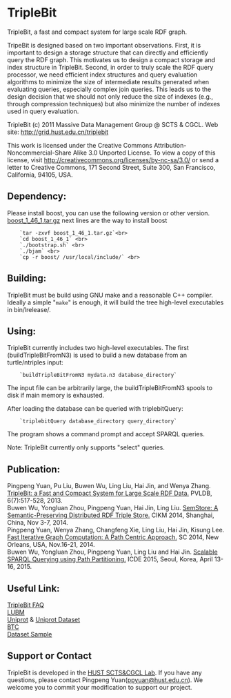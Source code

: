 # TripleBit
TripleBit, a fast and compact system for large scale RDF graph. 

TripeBit is designed based on two important observations. First, it is important to design a storage structure that can directly and efficiently query the RDF graph. This motivates us to design a compact storage and index structure in TripleBit. Second, in order to truly scale the RDF query processor, we need efficient index structures and query evaluation algorithms to minimize the size of intermediate results generated when evaluating queries, especially complex join queries. This leads us to the design decision that we should not only reduce the size of indexes (e.g., through compression techniques) but also minimize the number of indexes used in query evaluation.


TripleBit
(c) 2011 Massive Data Management Group @ SCTS & CGCL. 
	Web site: http://grid.hust.edu.cn/triplebit

This work is licensed under the Creative Commons
Attribution-Noncommercial-Share Alike 3.0 Unported License. To view a copy
of this license, visit http://creativecommons.org/licenses/by-nc-sa/3.0/
or send a letter to Creative Commons, 171 Second Street, Suite 300,
San Francisco, California, 94105, USA.


Dependency:
-----------
Please install boost, you can use the following version or other version. [boost_1_46_1.tar.gz](http://grid.hust.edu.cn/triplebit/boost_1_46_1.tar.gz) next lines are the way to install boost<br>

		`tar -zxvf boost_1_46_1.tar.gz`<br>
		`cd boost_1_46_1` <br>
		`./bootstrap.sh` <br>
		`./bjam` <br>
		`cp -r boost/ /usr/local/include/` <br>

Building:
---------

TripleBit must be build using GNU make and a reasonable C++ compiler. Ideally a simple  "`make`" is enough, it will build the tree high-level executables in bin/lrelease/.


Using:
------

TripleBit currently includes two high-level executables. The first (buildTripleBitFromN3)
is used to build a new database from an turtle/ntriples input: <br>

		`buildTripleBitFromN3 mydata.n3 database_directory`

The input file can be arbitrarily large, the buildTripleBitFromN3 spools to disk if
main memory is exhausted.<br>

After loading the database can be queried with triplebitQuery: <br>

   		`triplebitQuery database_directory query_directory`

The program shows a command prompt and accept SPARQL queries.<br>

Note: TripleBit currently only supports "select" queries.



Publication:
------

Pingpeng Yuan, Pu Liu, Buwen Wu, Ling Liu, Hai Jin, and Wenya Zhang. [TripleBit: a Fast and Compact System for Large Scale RDF Data.](http://grid.hust.edu.cn/triplebit/TripleBit_VLDB2013.pdf) PVLDB, 6(7):517-528, 2013.<br>
Buwen Wu, Yongluan Zhou, Pingpeng Yuan, Hai Jin, Ling Liu. [SemStore: A Semantic-Preserving Distributed RDF Triple Store.](http://grid.hust.edu.cn/triplebit/SemStore_CIKM2014.pdf) CIKM 2014, Shanghai, China, Nov 3-7, 2014.<br>
Pingpeng Yuan, Wenya Zhang, Changfeng Xie, Ling Liu, Hai Jin, Kisung Lee. [Fast Iterative Graph Computation: A Path Centric Approach.](http://grid.hust.edu.cn/triplebit/PathGraph_SC2014.pdf) SC 2014, New Orleans, USA, Nov.16-21, 2014.<br>
Buwen Wu, Yongluan Zhou, Pingpeng Yuan, Ling Liu and Hai Jin. [Scalable SPARQL Querying using Path Partitioning.](http://grid.hust.edu.cn/triplebit/icde2015-Wu.pdf) ICDE 2015, Seoul, Korea, April 13-16, 2015.<br>



Useful Link:
------
[TripleBit FAQ](http://grid.hust.edu.cn/triplebit/faq.html)<br>
[LUBM](http://swat.cse.lehigh.edu/projects/lubm/)<br>
[Uniprot](http://www.uniprot.org/) & [Uniprot Dataset](ftp://ftp.uniprot.org/pub/databases/uniprot/current_release/rdf/)<br>
[BTC](http://km.aifb.kit.edu/projects/btc-2012/)<br>
[Dataset Sample](http://grid.hust.edu.cn/triplebit/examples.tar.gz)<br>



Support or Contact
------
TripleBit is developed in the [HUST SCTS&CGCL Lab](http://grid.hust.edu.cn/). If you have any questions, please contact Pingpeng Yuan(ppyuan@hust.edu.cn). We welcome you to commit your modification to support our project.
